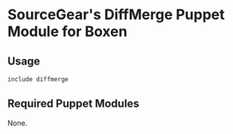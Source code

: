 #  SourceGear's DiffMerge Puppet Module for Boxen

## Usage

```puppet
include diffmerge
```

## Required Puppet Modules

None.

